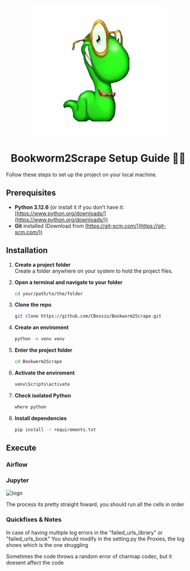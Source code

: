 <p align="center">
    <img src="img/Bookworm.png" alt="logo" />
</p>
<h1 align="center">Bookworm2Scrape Setup Guide 📖🐛</h1>

Follow these steps to set up the project on your local machine.

## Prerequisites

- **Python 3.12.6** (or install it if you don’t have it: [https://www.python.org/downloads/](https://www.python.org/downloads/))
- **Git** installed (Download from [https://git-scm.com/](https://git-scm.com/))

## Installation

1. **Create a project folder**  
   Create a folder anywhere on your system to hold the project files.

2. **Open a terminal and navigate to your folder**  
   ```bash
   cd your/path/to/the/folder

3. **Clone the repo**
   ```bash
   git clone https://github.com/CBossio/Bookworm2Scrape.git

4. **Create an enviroment**
   ```bash
   python -m venv venv

5. **Enter the project folder**
   ```bash
   cd Bookworm2Scrape

6. **Activate the enviroment**
   ```bash
   venv\Scripts\activate

7. **Check isolated Python**
   ```bash
   where python

8. **Install dependencies**
   ```bash
   pip install -r requirements.txt

## Execute
### Airflow

### Jupyter
<img src="img/code_preview.png" alt="logo" />
<p> The process its pretty straight foward, you should run all the cells in order<p>

### Quickfixes & Notes
<p> In case of having multiple log errors in the "failed_urls_library" or "failed_urls_book"
You should modify in the setting.py the Proxies, the log shows which is the one struggling</p>

<p> Sometimes the code throws a random error of charmap codec, but it doesent affect the code</p>






